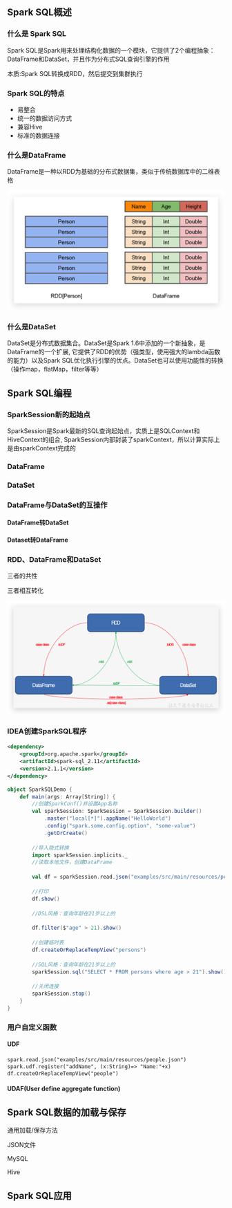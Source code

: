 ## Spark SQL概述

### 什么是 Spark SQL

Spark SQL是Spark用来处理结构化数据的一个模块，它提供了2个编程抽象：DataFrame和DataSet，并且作为分布式SQL查询引擎的作用

本质:Spark SQL转换成RDD，然后提交到集群执行

### Spark SQL的特点

* 易整合
* 统一的数据访问方式
* 兼容Hive
* 标准的数据连接

### 什么是DataFrame

DataFrame是一种以RDD为基础的分布式数据集，类似于传统数据库中的二维表格

![image-20190428210358625](Spark_SQL.assets/image-20190428210358625.png)

### 什么是DataSet

DataSet是分布式数据集合。DataSet是Spark 1.6中添加的一个新抽象，是DataFrame的一个扩展, 它提供了RDD的优势（强类型，使用强大的lambda函数的能力）以及Spark SQL优化执行引擎的优点。DataSet也可以使用功能性的转换（操作map，flatMap，filter等等）



## Spark SQL编程

### SparkSession新的起始点

SparkSession是Spark最新的SQL查询起始点，实质上是SQLContext和HiveContext的组合, SparkSession内部封装了sparkContext，所以计算实际上是由sparkContext完成的

### DataFrame

### DataSet

### DataFrame与DataSet的互操作

#### DataFrame转DataSet

#### Dataset转DataFrame

### RDD、DataFrame和DataSet

三者的共性

三者相互转化

![image-20190428212022659](Spark_SQL.assets/image-20190428212022659.png)

### IDEA创建SparkSQL程序

```xml
<dependency>
    <groupId>org.apache.spark</groupId>
    <artifactId>spark-sql_2.11</artifactId>
    <version>2.1.1</version>
</dependency>
```

```scala
object SparkSQLDemo {
    def main(args: Array[String]) {
        //创建SparkConf()并设置App名称 
        val sparkSession: SparkSession = SparkSession.builder()
            .master("local[*]").appName("HelloWorld")
            .config("spark.some.config.option", "some-value")
            .getOrCreate()
        
        //导入隐式转换
        import sparkSession.implicits._
        //读取本地文件，创建DataFrame

        val df = sparkSession.read.json("examples/src/main/resources/people.json")

        //打印
        df.show()

        //DSL风格：查询年龄在21岁以上的

        df.filter($"age" > 21).show()

        //创建临时表
        df.createOrReplaceTempView("persons")

        //SQL风格：查询年龄在21岁以上的
        sparkSession.sql("SELECT * FROM persons where age > 21").show()

        //关闭连接
        sparkSession.stop()
    }
}
```

### 用户自定义函数

#### UDF

```
spark.read.json("examples/src/main/resources/people.json")
spark.udf.register("addName", (x:String)=> "Name:"+x)
df.createOrReplaceTempView("people")
```

#### UDAF(User define aggregate function)





## Spark SQL数据的加载与保存

通用加载/保存方法

JSON文件

MySQL

Hive

## Spark SQL应用

